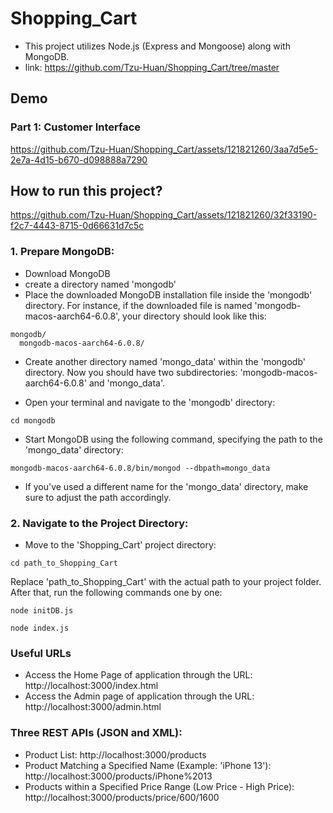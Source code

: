 # Shopping_Cart

- This project utilizes Node.js (Express and Mongoose) along with MongoDB.
- link: https://github.com/Tzu-Huan/Shopping_Cart/tree/master
## Demo
### Part 1: Customer Interface
https://github.com/Tzu-Huan/Shopping_Cart/assets/121821260/3aa7d5e5-2e7a-4d15-b670-d098888a7290
## How to run this project?
https://github.com/Tzu-Huan/Shopping_Cart/assets/121821260/32f33190-f2c7-4443-8715-0d66631d7c5c
### 1. Prepare MongoDB:
- Download MongoDB
- create a directory named 'mongodb'
- Place the downloaded MongoDB installation file inside the 'mongodb' directory. For instance, if the downloaded file is named 'mongodb-macos-aarch64-6.0.8', your directory should look like this:
```
mongodb/
  mongodb-macos-aarch64-6.0.8/
```
- Create another directory named 'mongo_data' within the 'mongodb' directory. Now you should have two subdirectories: 'mongodb-macos-aarch64-6.0.8' and 'mongo_data'.

- Open your terminal and navigate to the 'mongodb' directory:

```
cd mongodb
```
- Start MongoDB using the following command, specifying the path to the 'mongo_data' directory:

```
mongodb-macos-aarch64-6.0.8/bin/mongod --dbpath=mongo_data
```
- If you've used a different name for the 'mongo_data' directory, make sure to adjust the path accordingly.


### 2. Navigate to the Project Directory:
- Move to the 'Shopping_Cart' project directory:

```
cd path_to_Shopping_Cart
```
Replace 'path_to_Shopping_Cart' with the actual path to your project folder.
After that, run the following commands one by one:
```
node initDB.js
```
```
node index.js
```

### Useful URLs
- Access the Home Page of application through the URL: http://localhost:3000/index.html
- Access the Admin page of application through the URL: http://localhost:3000/admin.html
### Three REST APIs (JSON and XML):
- Product List: http://localhost:3000/products
- Product Matching a Specified Name (Example: 'iPhone 13'): http://localhost:3000/products/iPhone%2013
- Products within a Specified Price Range (Low Price - High Price): http://localhost:3000/products/price/600/1600

